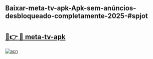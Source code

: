 ## Baixar-meta-tv-apk-Apk-sem-anúncios-desbloqueado-completamente-2025-#spjot

# <h2><a href="https://ainizakaria.my?title=meta-tv-apk&ref=20M">🔗👉 🔴 meta-tv-apk</a></h2>

[![acn](https://github.com/user-attachments/assets/0f9c940e-d8b0-45ae-aac7-cd30a18b3e1c)](https://ainizakaria.my?title=meta-tv-apk&ref=20M)

